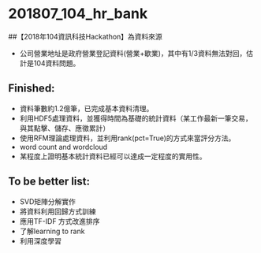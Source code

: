 # 201807_104_hr_bank

##【2018年104資訊科技Hackathon】為資料來源
* 公司營業地址是政府營業登記資料(營業+歇業)，其中有1/3資料無法對回，估計是104資料問題。

## Finished:

* 資料筆數約1.2億筆，已完成基本資料清理。
* 利用HDF5處理資料，並獲得時間為基礎的統計資料（某工作最新一筆交易，與其點擊、儲存、應徵累計）
* 使用RFM理論處理資料，並利用rank(pct=True)的方式來當評分方法。
* word count and wordcloud
* 某程度上證明基本統計資料已經可以達成一定程度的實用性。


## To be better list:

* SVD矩陣分解實作
* 將資料利用回歸方式訓練
* 應用TF-IDF 方式改進排序 
* 了解learning to rank
* 利用深度學習

